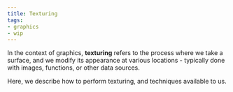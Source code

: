 ```yaml
---
title: Texturing
tags:
- graphics
- wip
---
```


In the context of graphics, **texturing** refers to the process where we take a surface, and we modify its appearance at various locations - typically done with images, functions, or other data sources.

Here, we describe how to perform texturing, and techniques available to us.
